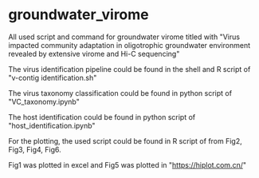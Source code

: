 # groundwater_virome
All used script and command for groundwater virome titled with "Virus impacted community adaptation in oligotrophic groundwater environment revealed by extensive virome and Hi-C sequencing"

The virus identification pipeline could be found in the shell and R script of "v-contig identification.sh"

The virus taxonomy classification could be found in python script of "VC_taxonomy.ipynb"

The host identification could be found in python script of "host_identification.ipynb"

For the plotting, the used script could be found in R script of from Fig2, Fig3, Fig4, Fig6.

Fig1 was plotted in excel and Fig5 was plotted in "https://hiplot.com.cn/"
